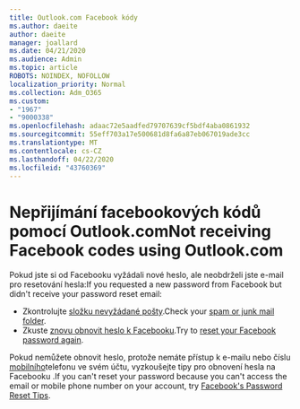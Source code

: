 ```yaml
---
title: Outlook.com Facebook kódy
ms.author: daeite
author: daeite
manager: joallard
ms.date: 04/21/2020
ms.audience: Admin
ms.topic: article
ROBOTS: NOINDEX, NOFOLLOW
localization_priority: Normal
ms.collection: Adm_O365
ms.custom:
- "1967"
- "9000338"
ms.openlocfilehash: adaac72e5aadfed79707639cf5bdf4aba0861932
ms.sourcegitcommit: 55eff703a17e500681d8fa6a87eb067019ade3cc
ms.translationtype: MT
ms.contentlocale: cs-CZ
ms.lasthandoff: 04/22/2020
ms.locfileid: "43760369"
---
```

# <a name="not-receiving-facebook-codes-using-outlookcom"></a><span data-ttu-id="22327-102">Nepřijímání facebookových kódů pomocí Outlook.com</span><span class="sxs-lookup"><span data-stu-id="22327-102">Not receiving Facebook codes using Outlook.com</span></span>

<span data-ttu-id="22327-103">Pokud jste si od Facebooku vyžádali nové heslo, ale neobdrželi jste e-mail pro resetování hesla:</span><span class="sxs-lookup"><span data-stu-id="22327-103">If you requested a new password from Facebook but didn't receive your password reset email:</span></span>

- <span data-ttu-id="22327-104">Zkontrolujte [složku nevyžádané pošty](https://outlook.live.com/mail/junkemail).</span><span class="sxs-lookup"><span data-stu-id="22327-104">Check your [spam or junk mail folder](https://outlook.live.com/mail/junkemail).</span></span>
- <span data-ttu-id="22327-105">Zkuste [znovu obnovit heslo k Facebooku](https://aka.ms/facebook-password-reset).</span><span class="sxs-lookup"><span data-stu-id="22327-105">Try to [reset your Facebook password again](https://aka.ms/facebook-password-reset).</span></span>

<span data-ttu-id="22327-106">Pokud nemůžete obnovit heslo, protože nemáte přístup k e-mailu nebo číslu [mobilního](https://aka.ms/facebook-password-help)telefonu ve svém účtu, vyzkoušejte tipy pro obnovení hesla na Facebooku .</span><span class="sxs-lookup"><span data-stu-id="22327-106">If you can't reset your password because you can't access the email or mobile phone number on your account, try [Facebook's Password Reset Tips](https://aka.ms/facebook-password-help).</span></span>